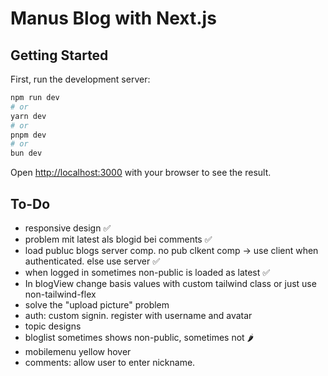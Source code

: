 # Manus Blog with Next.js

## Getting Started

First, run the development server:

```bash
npm run dev
# or
yarn dev
# or
pnpm dev
# or
bun dev
```

Open [http://localhost:3000](http://localhost:3000) with your browser to see the result.



## To-Do

* responsive design ✅
* problem mit latest als blogid bei comments ✅
* load publuc blogs server comp. no pub clkent comp -> use client when authenticated. else use server ✅
* when logged in sometimes non-public is loaded as latest ✅
* In blogView change basis values with custom tailwind class or just use non-tailwind-flex
* solve the "upload picture" problem
* auth: custom signin. register with username and avatar
* topic designs
* bloglist sometimes shows non-public, sometimes not 🌶️
* mobilemenu yellow hover
* comments: allow user to enter nickname. 

